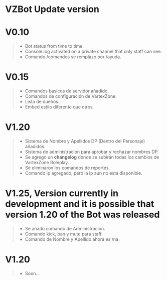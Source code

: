 # VZBot Update version
# 
# V0.10
> - Bot status from time to time.
> - Console.log activated on a private channel that only staff can see.
> - Comando /comandos se remplazo por /ayuda.

# V0.15
> - Comandos basicos de servidor añadido.
> - Comandos de configuración de VartexZone.
> - Lista de dueños.
> - Embed estilo diferente que otros.

# V1.20
> - Sistema de Nombre y Apellidos DP (Dentro del Personaje) añadidos.
> - Sistema de administración para aprobar y rechazar nombres DP.
> - Se agrego un **changelog** donde se subirán todas los cambios de VartexZone Roleplay.
> - Se eliminaron los comandos de reportes.
> - Comando ip agregado, pero la ip aún no esta disponible.

# V1.25, Version currently in development and it is possible that version 1.20 of the Bot was released
> - Se añado comando de Administración.
> - Comando kick, ban y mute para staff.
> - Comando de Nombre y Apellido ahora es /na.

# V1.20
> - Soon...
